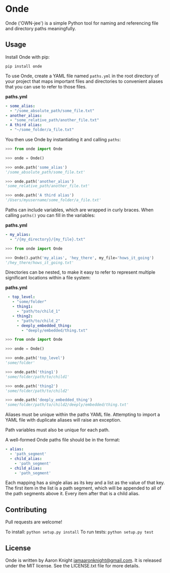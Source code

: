 # Onde

Onde ('OWN-jee') is a simple Python tool for naming and referencing file and directory paths meaningfully.


## Usage
Install Onde with pip:

`pip install onde`

To use Onde, create a YAML file named `paths.yml` in the root directory of your project that maps important files and directories to convenient aliases that you can use to refer to those files.


**paths.yml**
```yaml
- some_alias:
  - "/some_absolute_path/some_file.txt"
- another_alias:
  - "some_relative_path/another_file.txt"
- A third alias:
  - "~/some_folder/a_file.txt"
```

You then use Onde by instantiating it and calling `paths`:

```python
>>> from onde import Onde

>>> onde = Onde()

>>> onde.path('some_alias')
'/some_absolute_path/some_file.txt'

>>> onde.path('another_alias')
'some_relative_path/another_file.txt'

>>> onde.path('A third alias')
'/Users/myusername/some_folder/a_file.txt'
```


Paths can include variables, which are wrapped in curly braces. When calling `paths()` you can fill in the variables:

**paths.yml**
```yaml
- my_alias: 
  - "/{my_directory}/{my_file}.txt"
```

```python
>>> from onde import Onde

>>> Onde().path('my_alias', 'hey_there', my_file='hows_it_going')
'/hey_there/hows_it_going.txt'
```

Directories can be nested, to make it easy to refer to represent multiple significant locations within a file system:

**paths.yml**
```yaml
 - top_level: 
   - "some/folder"
   - thing1: 
     - "path/to/child_1"
   - thing2: 
     - "path/to/child_2"
     - deeply_embedded_thing: 
       - "deeply/embedded/thing.txt"
```

```python
>>> from onde import Onde

>>> onde = Onde()

>>> onde.path('top_level')
'some/folder'

>>> onde.path('thing1')
'some/folder/path/to/child1'

>>> onde.path('thing2')
'some/folder/path/to/child2'

>>> onde.path('deeply_embedded_thing')
'some/folder/path/to/child2/deeply/embedded/thing.txt'
```


Aliases must be unique within the paths YAML file. Attempting to import a YAML file with duplicate aliases will raise an exception.

Path variables must also be unique for each path.

A well-formed Onde paths file should be in the format:
```yaml
- alias:
  - 'path_segment'
  - child_alias:
    - 'path_segment'
  - child_alias:
    - 'path_segment'
```

Each mapping has a single alias as its key and a list as the value of that key. The first item in the list is a path segment, which will be appended to all of the path segments above it. Every item after that is a child alias.


## Contributing
Pull requests are welcome!

To install: `python setup.py install`
To run tests: `python setup.py test`

## License
Onde is written by Aaron Knight <iamaaronknight@gmail.com>.  It is released
under the MIT license. See the LICENSE.txt file for more details.

